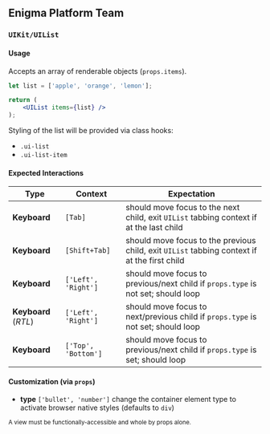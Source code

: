 ## Enigma Platform Team
### `UIKit/UIList`

#### Usage

Accepts an array of renderable objects (`props.items`).

```jsx
let list = ['apple', 'orange', 'lemon'];

return (
    <UIList items={list} />
);
```

Styling of the list will be provided via class hooks:

- `.ui-list`
- `.ui-list-item`


#### Expected Interactions

Type | Context | Expectation
---- | ------- | -----------
**Keyboard** |`[Tab]` | should move focus to the next child, exit `UIList` tabbing context if at the last child
**Keyboard** |`[Shift+Tab]` | should move focus to the previous child, exit `UIList` tabbing context if at the first child
**Keyboard** |`['Left', 'Right']` | should move focus to previous/next child if `props.type` is not set; should loop
**Keyboard** (*RTL*) | `['Left', 'Right']` | should move focus to next/previous child if `props.type` is not set; should loop
**Keyboard** |`['Top', 'Bottom']` | should move focus to previous/next child if `props.type` is set; should loop


#### Customization (via `props`)

- **type** `['bullet', 'number']`
  change the container element type to activate browser native styles (defaults to `div`)


<sub>A view must be functionally-accessible and whole by props alone.</sub>
